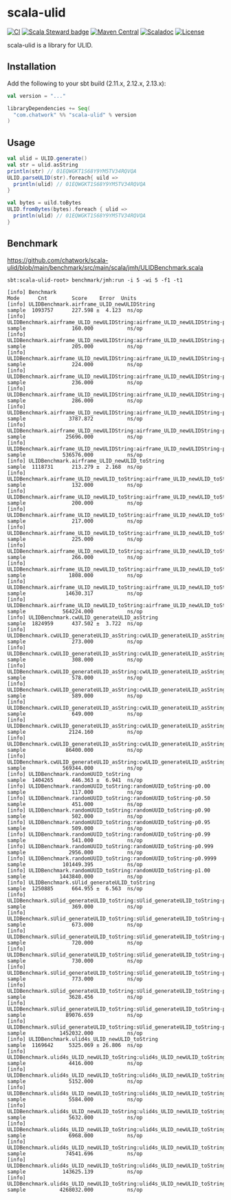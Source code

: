 # scala-ulid

[![CI](https://github.com/chatwork/scala-ulid/workflows/CI/badge.svg)](https://github.com/chatwork/scala-ulid/actions?query=workflow%3ACI)
[![Scala Steward badge](https://img.shields.io/badge/Scala_Steward-helping-blue.svg?style=flat&logo=data:image/png;base64,iVBORw0KGgoAAAANSUhEUgAAAA4AAAAQCAMAAAARSr4IAAAAVFBMVEUAAACHjojlOy5NWlrKzcYRKjGFjIbp293YycuLa3pYY2LSqql4f3pCUFTgSjNodYRmcXUsPD/NTTbjRS+2jomhgnzNc223cGvZS0HaSD0XLjbaSjElhIr+AAAAAXRSTlMAQObYZgAAAHlJREFUCNdNyosOwyAIhWHAQS1Vt7a77/3fcxxdmv0xwmckutAR1nkm4ggbyEcg/wWmlGLDAA3oL50xi6fk5ffZ3E2E3QfZDCcCN2YtbEWZt+Drc6u6rlqv7Uk0LdKqqr5rk2UCRXOk0vmQKGfc94nOJyQjouF9H/wCc9gECEYfONoAAAAASUVORK5CYII=)](https://scala-steward.org)
[![Maven Central](https://maven-badges.herokuapp.com/maven-central/com.chatwork/scala-ulid_2.13/badge.svg)](https://maven-badges.herokuapp.com/maven-central/com.chatwork/scala-ulid_2.13)
[![Scaladoc](http://javadoc-badge.appspot.com/com.chatwork/scala-ulid_2.13.svg?label=scaladoc)](http://javadoc-badge.appspot.com/com.chatwork/scala-ulid_2.13/com/chatwork/scala/ulid/index.html?javadocio=true)
[![License](https://img.shields.io/badge/License-MIT-blue.svg)](https://opensource.org/licenses/MIT)

scala-ulid is a library for ULID.

## Installation

Add the following to your sbt build (2.11.x, 2.12.x, 2.13.x):

```scala
val version = "..."

libraryDependencies += Seq(
  "com.chatwork" %% "scala-ulid" % version
)
```

## Usage

```scala
val ulid = ULID.generate()
val str = ulid.asString
println(str) // 01EQWGKT1S68Y9YM5TV34RQVQA
ULID.parseULID(str).foreach{ uild =>
  println(ulid) // 01EQWGKT1S68Y9YM5TV34RQVQA
}

val bytes = uild.toBytes
ULID.fromBytes(bytes).foreach { ulid =>
  println(ulid) // 01EQWGKT1S68Y9YM5TV34RQVQA
}
```

## Benchmark

https://github.com/chatwork/scala-ulid/blob/main/benchmark/src/main/scala/jmh/ULIDBenchmark.scala

```
sbt:scala-ulid-root> benchmark/jmh:run -i 5 -wi 5 -f1 -t1

[info] Benchmark                                                                              Mode      Cnt        Score    Error  Units
[info] ULIDBenchmark.airframe_ULID_newULIDString                                            sample  1093757      227.598 ±  4.123  ns/op
[info] ULIDBenchmark.airframe_ULID_newULIDString:airframe_ULID_newULIDString·p0.00          sample               160.000           ns/op
[info] ULIDBenchmark.airframe_ULID_newULIDString:airframe_ULID_newULIDString·p0.50          sample               205.000           ns/op
[info] ULIDBenchmark.airframe_ULID_newULIDString:airframe_ULID_newULIDString·p0.90          sample               224.000           ns/op
[info] ULIDBenchmark.airframe_ULID_newULIDString:airframe_ULID_newULIDString·p0.95          sample               236.000           ns/op
[info] ULIDBenchmark.airframe_ULID_newULIDString:airframe_ULID_newULIDString·p0.99          sample               286.000           ns/op
[info] ULIDBenchmark.airframe_ULID_newULIDString:airframe_ULID_newULIDString·p0.999         sample              3787.872           ns/op
[info] ULIDBenchmark.airframe_ULID_newULIDString:airframe_ULID_newULIDString·p0.9999        sample             25696.000           ns/op
[info] ULIDBenchmark.airframe_ULID_newULIDString:airframe_ULID_newULIDString·p1.00          sample            536576.000           ns/op
[info] ULIDBenchmark.airframe_ULID_newULID_toString                                         sample  1118731      213.279 ±  2.168  ns/op
[info] ULIDBenchmark.airframe_ULID_newULID_toString:airframe_ULID_newULID_toString·p0.00    sample               132.000           ns/op
[info] ULIDBenchmark.airframe_ULID_newULID_toString:airframe_ULID_newULID_toString·p0.50    sample               200.000           ns/op
[info] ULIDBenchmark.airframe_ULID_newULID_toString:airframe_ULID_newULID_toString·p0.90    sample               217.000           ns/op
[info] ULIDBenchmark.airframe_ULID_newULID_toString:airframe_ULID_newULID_toString·p0.95    sample               225.000           ns/op
[info] ULIDBenchmark.airframe_ULID_newULID_toString:airframe_ULID_newULID_toString·p0.99    sample               266.000           ns/op
[info] ULIDBenchmark.airframe_ULID_newULID_toString:airframe_ULID_newULID_toString·p0.999   sample              1808.000           ns/op
[info] ULIDBenchmark.airframe_ULID_newULID_toString:airframe_ULID_newULID_toString·p0.9999  sample             14630.317           ns/op
[info] ULIDBenchmark.airframe_ULID_newULID_toString:airframe_ULID_newULID_toString·p1.00    sample            564224.000           ns/op
[info] ULIDBenchmark.cwULID_generateULID_asString                                           sample  1824959      437.502 ±  3.722  ns/op
[info] ULIDBenchmark.cwULID_generateULID_asString:cwULID_generateULID_asString·p0.00        sample               273.000           ns/op
[info] ULIDBenchmark.cwULID_generateULID_asString:cwULID_generateULID_asString·p0.50        sample               308.000           ns/op
[info] ULIDBenchmark.cwULID_generateULID_asString:cwULID_generateULID_asString·p0.90        sample               578.000           ns/op
[info] ULIDBenchmark.cwULID_generateULID_asString:cwULID_generateULID_asString·p0.95        sample               589.000           ns/op
[info] ULIDBenchmark.cwULID_generateULID_asString:cwULID_generateULID_asString·p0.99        sample               649.000           ns/op
[info] ULIDBenchmark.cwULID_generateULID_asString:cwULID_generateULID_asString·p0.999       sample              2124.160           ns/op
[info] ULIDBenchmark.cwULID_generateULID_asString:cwULID_generateULID_asString·p0.9999      sample             86400.000           ns/op
[info] ULIDBenchmark.cwULID_generateULID_asString:cwULID_generateULID_asString·p1.00        sample            569344.000           ns/op
[info] ULIDBenchmark.randomUUID_toString                                                    sample  1404265      446.363 ±  6.941  ns/op
[info] ULIDBenchmark.randomUUID_toString:randomUUID_toString·p0.00                          sample               117.000           ns/op
[info] ULIDBenchmark.randomUUID_toString:randomUUID_toString·p0.50                          sample               451.000           ns/op
[info] ULIDBenchmark.randomUUID_toString:randomUUID_toString·p0.90                          sample               502.000           ns/op
[info] ULIDBenchmark.randomUUID_toString:randomUUID_toString·p0.95                          sample               509.000           ns/op
[info] ULIDBenchmark.randomUUID_toString:randomUUID_toString·p0.99                          sample               541.000           ns/op
[info] ULIDBenchmark.randomUUID_toString:randomUUID_toString·p0.999                         sample              2956.000           ns/op
[info] ULIDBenchmark.randomUUID_toString:randomUUID_toString·p0.9999                        sample            101449.395           ns/op
[info] ULIDBenchmark.randomUUID_toString:randomUUID_toString·p1.00                          sample           1443840.000           ns/op
[info] ULIDBenchmark.sUlid_generateULID_toString                                            sample  1250885      664.955 ±  6.563  ns/op
[info] ULIDBenchmark.sUlid_generateULID_toString:sUlid_generateULID_toString·p0.00          sample               369.000           ns/op
[info] ULIDBenchmark.sUlid_generateULID_toString:sUlid_generateULID_toString·p0.50          sample               673.000           ns/op
[info] ULIDBenchmark.sUlid_generateULID_toString:sUlid_generateULID_toString·p0.90          sample               720.000           ns/op
[info] ULIDBenchmark.sUlid_generateULID_toString:sUlid_generateULID_toString·p0.95          sample               730.000           ns/op
[info] ULIDBenchmark.sUlid_generateULID_toString:sUlid_generateULID_toString·p0.99          sample               773.000           ns/op
[info] ULIDBenchmark.sUlid_generateULID_toString:sUlid_generateULID_toString·p0.999         sample              3628.456           ns/op
[info] ULIDBenchmark.sUlid_generateULID_toString:sUlid_generateULID_toString·p0.9999        sample             89076.659           ns/op
[info] ULIDBenchmark.sUlid_generateULID_toString:sUlid_generateULID_toString·p1.00          sample           1452032.000           ns/op
[info] ULIDBenchmark.ulid4s_ULID_newULID_toString                                           sample  1169642     5325.069 ± 26.806  ns/op
[info] ULIDBenchmark.ulid4s_ULID_newULID_toString:ulid4s_ULID_newULID_toString·p0.00        sample              4416.000           ns/op
[info] ULIDBenchmark.ulid4s_ULID_newULID_toString:ulid4s_ULID_newULID_toString·p0.50        sample              5152.000           ns/op
[info] ULIDBenchmark.ulid4s_ULID_newULID_toString:ulid4s_ULID_newULID_toString·p0.90        sample              5584.000           ns/op
[info] ULIDBenchmark.ulid4s_ULID_newULID_toString:ulid4s_ULID_newULID_toString·p0.95        sample              5632.000           ns/op
[info] ULIDBenchmark.ulid4s_ULID_newULID_toString:ulid4s_ULID_newULID_toString·p0.99        sample              6968.000           ns/op
[info] ULIDBenchmark.ulid4s_ULID_newULID_toString:ulid4s_ULID_newULID_toString·p0.999       sample             74541.696           ns/op
[info] ULIDBenchmark.ulid4s_ULID_newULID_toString:ulid4s_ULID_newULID_toString·p0.9999      sample            143625.139           ns/op
[info] ULIDBenchmark.ulid4s_ULID_newULID_toString:ulid4s_ULID_newULID_toString·p1.00        sample           4268032.000           ns/op
```

